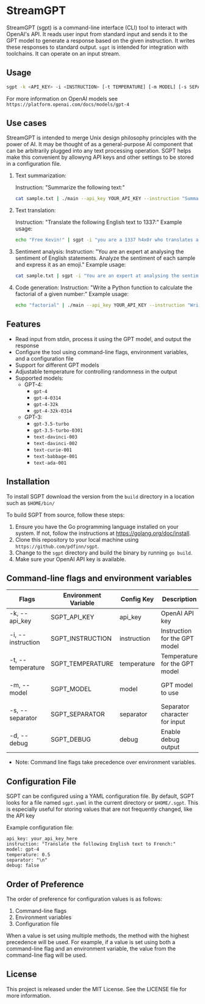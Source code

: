 # StreamGPT
StreamGPT (sgpt) is a command-line interface (CLI) tool to interact with OpenAI's API. It reads user input from standard input and sends it to the GPT model to generate a response based on the given instruction.  It writes these responses to standard output.  `sgpt` is intended for integration with toolchains.  It can operate on an input stream.

## Usage

```sh
sgpt -k <API_KEY> -i <INSTRUCTION> [-t TEMPERATURE] [-m MODEL] [-s SEPARATOR] [-d]
```
For more information on OpenAI models see `https://platform.openai.com/docs/models/gpt-4`


## Use cases

StreamGPT is intended to merge Unix design philosophy principles with the power of AI.  It may be thought of as a general-purpose AI component that can be arbitrarily plugged into any text processing operation.  SGPT helps make this convenient by allowyng API keys and other settings to be stored in a configuration file.

1) Text summarization:

   Instruction: "Summarize the following text:"

    ```sh
   cat sample.txt | ./main --api_key YOUR_API_KEY --instruction "Summarize the following text:" --model "gpt-3.5-turbo"
   ```

2) Text translation:

   Instruction: "Translate the following English text to 1337:"
   Example usage:

    ```sh
   echo "Free Kevin!" | sgpt -i "you are a 1337 h4x0r who translates any input '1337'" -k <API_KEY>
   ```

3) Sentiment analysis:
   Instruction: "You are an expert at analysing the sentiment of English statements. Analyze the sentiment of each sample and express it as an emoji."
   Example usage:

    ```sh
   cat sample.txt | sgpt -i "You are an expert at analysing the sentiment of English statements. Analyze the sentiment of each sample and express it as an emoji." -k <API_KEY>
   ```

4) Code generation:
Instruction: "Write a Python function to calculate the factorial of a given number:"
Example usage:

    ```sh
   echo "factorial" | ./main --api_key YOUR_API_KEY --instruction "Write a Python function to calculate the factorial of a given number:" --model "gpt-3.5-turbo"
    ```

## Features

- Read input from stdin, process it using the GPT model, and output the response
- Configure the tool using command-line flags, environment variables, and a configuration file
- Support for different GPT models
- Adjustable temperature for controlling randomness in the output
- Supported models:
    - GPT-4:
        - `gpt-4`
        - `gpt-4-0314`
        - `gpt-4-32k`
        - `gpt-4-32k-0314`
    - GPT-3:
        - `gpt-3.5-turbo`
        - `gpt-3.5-turbo-0301`
        - `text-davinci-003`
        - `text-davinci-002`
        - `text-curie-001`
        - `text-babbage-001`
        - `text-ada-001`

## Installation

To install SGPT download the version from the `build` directory in a location such as `$HOME/bin/`

To build SGPT from source, follow these steps:

1. Ensure you have the Go programming language installed on your system. If not, follow the instructions at https://golang.org/doc/install.
2. Clone this repository to your local machine using `https://github.com/pdfinn/sgpt`.
3. Change to the `sgpt` directory and build the binary by running `go build`.
4. Make sure your OpenAI API key is available.


## Command-line flags and environment variables

| Flags              | Environment Variable	         | Config Key      | 	Description	                  | Default       |
|--------------------|-------------------|-----------------|--------------------------------|---------------|
| -k, --api_key	     | SGPT_API_KEY      | 	api_key	 | OpenAI API key                        | (none)        |
| -i, --instruction	 | SGPT_INSTRUCTION	 | instruction	    | Instruction for the GPT model  | 	(none)       |
| -t, --temperature	 | SGPT_TEMPERATURE	 | temperature     | 	Temperature for the GPT model | 	0.5          |
| -m, --model	       | SGPT_MODEL	       | model           | GPT model to use	              | gpt-3.5-turbo |
| -s, --separator    | 	SGPT_SEPARATOR   | 	separator      | 	Separator character for input | 	\n           |
| -d, --debug        | SGPT_DEBUG        | 	debug          | 	Enable debug output	          | false         |

- Note: Command line flags take precedence over environment variables.

## Configuration File
SGPT can be configured using a YAML configuration file. By default, SGPT looks for a file named `sgpt.yaml` in the current directory or `$HOME/.sgpt`.  This is especially useful for storing values that are not frequently changed, like the API key

Example configuration file:

```
api_key: your_api_key_here
instruction: "Translate the following English text to French:"
model: gpt-4
temperature: 0.5
separator: "\n"
debug: false
```

## Order of Preference
The order of preference for configuration values is as follows:

1. Command-line flags
2. Environment variables
3. Configuration file

When a value is set using multiple methods, the method with the highest precedence will be used. For example, if a value is set using both a command-line flag and an environment variable, the value from the command-line flag will be used.

## License

This project is released under the MIT License. See the LICENSE file for more information.
